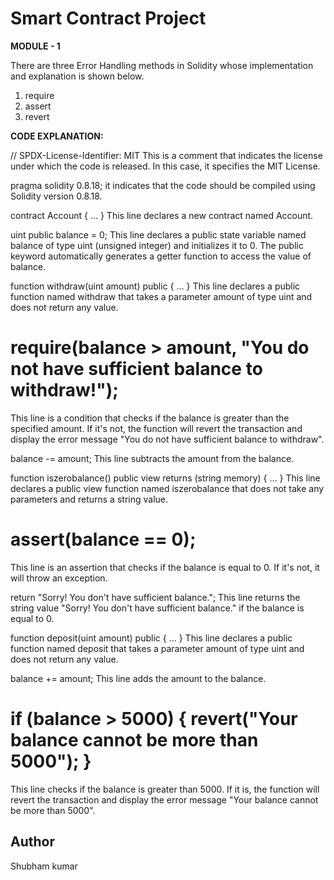 # Smart Contract Project
**MODULE - 1**

There are three Error Handling methods in Solidity whose implementation and explanation is shown below.
1. require
2. assert
3. revert

**CODE EXPLANATION:**

// SPDX-License-Identifier: MIT
This is a comment that indicates the license under which the code is released. In this case, it specifies the MIT License.

pragma solidity 0.8.18;
it indicates that the code should be compiled using Solidity version 0.8.18.

contract Account { ... }
This line declares a new contract named Account.

uint public balance = 0;
This line declares a public state variable named balance of type uint (unsigned integer) and initializes it to 0. The public keyword automatically generates a getter function to access the value of balance.

function withdraw(uint amount) public { ... }
This line declares a public function named withdraw that takes a parameter amount of type uint and does not return any value.

# require(balance > amount, "You do not have sufficient balance to withdraw!");
This line is a condition that checks if the balance is greater than the specified amount. If it's not, the function will revert the transaction and display the error message "You do not have sufficient balance to withdraw".

balance -= amount;
This line subtracts the amount from the balance.

function iszerobalance() public view returns (string memory) { ... }
This line declares a public view function named iszerobalance that does not take any parameters and returns a string value.

# assert(balance == 0);
This line is an assertion that checks if the balance is equal to 0. If it's not, it will throw an exception.

return "Sorry! You don't have sufficient balance.";
This line returns the string value "Sorry! You don't have sufficient balance." if the balance is equal to 0.

function deposit(uint amount) public { ... }
This line declares a public function named deposit that takes a parameter amount of type uint and does not return any value.

balance += amount;
This line adds the amount to the balance.

# if (balance > 5000) { revert("Your balance cannot be more than 5000"); }
This line checks if the balance is greater than 5000. If it is, the function will revert the transaction and display the error message "Your balance cannot be more than 5000".

## Author

Shubham kumar
